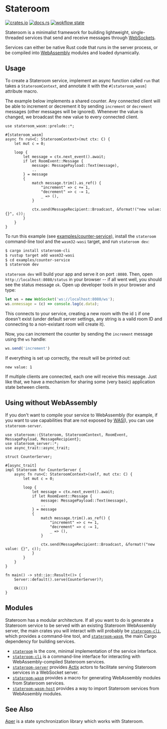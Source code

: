 # Stateroom

[![crates.io](https://img.shields.io/crates/v/stateroom.svg)](https://crates.io/crates/stateroom)
[![docs.rs](https://img.shields.io/badge/docs-release-brightgreen)](https://docs.rs/stateroom/0.1.0/stateroom/)
[![wokflow state](https://github.com/drifting-in-space/stateroom/actions/workflows/test.yml/badge.svg)](https://github.com/drifting-in-space/stateroom/actions/workflows/test.yml)

Stateroom is a minimalist framework for building lightweight, single-threaded services that send and
receive messages through [WebSockets](https://developer.mozilla.org/en-US/docs/Web/API/WebSockets_API).

Services can either be native Rust code that runs in the server process, or be compiled into
[WebAssembly](https://webassembly.org/) modules and loaded dynamically.

## Usage

To create a Stateroom service, implement an async function called `run` that takes a `StateroomContext`, and annotate it with the `#[stateroom_wasm]` attribute macro.

The example below implements a shared counter. Any connected client will be able to increment or decrement it by sending 
`increment` or `decrement` messages (other messages will be ignored). Whenever the value is changed, we broadcast the new
value to every connected client.

```rust,no_run
use stateroom_wasm::prelude::*;

#[stateroom_wasm]
async fn run<C: StateroomContext>(mut ctx: C) {
    let mut c = 0;

    loop {
        let message = ctx.next_event().await;
        if let RoomEvent::Message {
            message: MessagePayload::Text(message),
            ..
        } = message
        {
            match message.trim().as_ref() {
                "increment" => c += 1,
                "decrement" => c -= 1,
                _ => (),
            }

            ctx.send(MessageRecipient::Broadcast, &format!("new value: {}", c));
        }
    }
}
```

To run this example (see [examples/counter-service](examples/counter-service/)), install the `stateroom` command-line tool and the `wasm32-wasi` target, and run 
`stateroom dev`:

```bash
$ cargo install stateroom-cli
$ rustup target add wasm32-wasi
$ cd examples/counter-service
$ stateroom dev
```

`stateroom dev` will build your app and serve it on port `:8080`. Then, open
`http://localhost:8080/status` in your browser -- if all went well, you should see the
status message `ok`. Open up developer tools in your browser and type:

```javascript
let ws = new WebSocket('ws://localhost:8080/ws');
ws.onmessage = (c) => console.log(c.data);
```

This connects to your service, creating a new room with the id `1` if one doesn't exist
(under default server settings, any string is a vaild room ID and connecting to a non-existant
room will create it).

Now, you can increment the counter by sending the `increment` message using the `ws` handle:

```javascript
ws.send('increment')
```

If everything is set up correctly, the result will be printed out:

```text
new value: 1
```

If multiple clients are connected, each one will receive this message. Just like that, we have a mechanism for sharing some (very basic) application state between clients.

## Using without WebAssembly

If you don't want to compile your service to WebAssembly (for example, if you want to use 
capabilities that are not exposed by [WASI](https://wasi.dev/)), you can use `stateroom-server`.

```rust,no_run
use stateroom::{Stateroom, StateroomContext, RoomEvent, MessagePayload, MessageRecipient};
use stateroom_server::*;
use async_trait::async_trait;

struct CounterServer;

#[async_trait]
impl Stateroom for CounterServer {
    async fn run<C: StateroomContext>(self, mut ctx: C) {
        let mut c = 0;

        loop {
            let message = ctx.next_event().await;
            if let RoomEvent::Message {
                message: MessagePayload::Text(message),
                ..
            } = message
            {
                match message.trim().as_ref() {
                    "increment" => c += 1,
                    "decrement" => c -= 1,
                    _ => (),
                }

                ctx.send(MessageRecipient::Broadcast, &format!("new value: {}", c));
            }
        }
    }
}

fn main() -> std::io::Result<()> {
    Server::default().serve(CounterServer)?;

    Ok(())
}
```

## Modules

Stateroom has a modular architecture. If all you want to do is generate a Stateroom service to
be served with an existing Stateroom WebAssembly server, the main crates you will interact with
will probably be [`stateroom-cli`](/stateroom-cli), which provides a command-line tool, and
[`stateroom-wasm`](/stateroom-wasm), the main Cargo dependency for building services.

- [`stateroom`](https://docs.rs/stateroom/) is the core, minimal implementation of the service interface.
- [`stateroom-cli`](https://docs.rs/stateroom-cli/) is a command-line interface for interacting with WebAssembly-compiled Stateroom services.
- [`stateroom-server`](https://docs.rs/stateroom-server/) provides [Actix](https://actix.rs/) actors to facilitate serving Stateroom services in a WebSocket server.
- [`stateroom-wasm`](https://docs.rs/stateroom-wasm/) provides a macro for generating WebAssembly modules from Stateroom services.
- [`stateroom-wasm-host`](https://docs.rs/stateroom-wasm-host/) provides a way to import Stateroom services from WebAssembly modules.

## See Also

[Aper](https://github.com/aper-dev/aper) is a state synchronization library which
works with Stateroom. 
